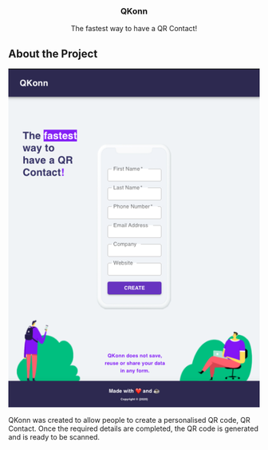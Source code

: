 
<p align="center">
  <h3 align="center"> QKonn </h3>
  <p align="center">
    The fastest way to have a QR Contact!
  </p>
</p>

<!-- ABOUT THE PROJECT -->
## About the Project

<p align="center">

  ![QKonn](https://github.com/MihailButnaru/QKonn/blob/main/QKonn.png)

</p>
 
QKonn was created to allow people to create a personalised QR code, QR Contact. Once the required details are completed, the QR code is generated and is ready to be scanned.
